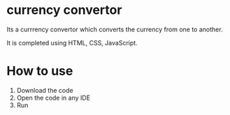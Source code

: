 # currency convertor
 Its a currrency convertor which converts the currency from one to another.
 
 It is completed using HTML, CSS, JavaScript.
 
 # How to use
 1. Download the code
 2. Open the code in any IDE
 3. Run
